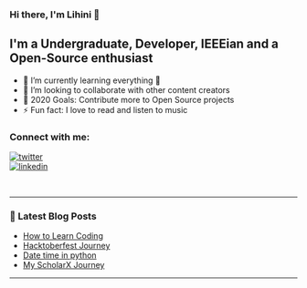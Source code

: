 ### Hi there, I'm Lihini 👋

## I'm a Undergraduate, Developer, IEEEian and a Open-Source enthusiast

- 🌱 I’m currently learning everything 🤣
- 👯 I’m looking to collaborate with other content creators
- 🥅 2020 Goals: Contribute more to Open Source projects
- ⚡ Fun fact: I love to read and listen to music

### Connect with me:

[![twitter](https://img.shields.io/badge/-@NisanalaLihini-313131?style=flat-square&labelColor=313131&logo=twitter&logoColor=white&color=313131)](https://twitter.com/NisansalaLihini)  
[![linkedin](https://img.shields.io/badge/-Lihini_Nisansala-313131?style=flat-square&labelColor=313131&logo=LinkedIn&logoColor=white&color=313131)](https://www.linkedin.com/in/lihininisansala/)

<br />

---

### 📕 Latest Blog Posts

<!-- BLOG-POST-LIST:START -->
- [How to Learn Coding](https://medium.com/@lihininisansala95/how-to-learn-coding-f26bce37b817)
- [Hacktoberfest Journey](https://lihininisansala.medium.com/what-i-learned-from-hacktoberfest-ca9d24665536)
- [Date time in python](https://lihininisansala.medium.com/how-to-work-with-datetime-module-in-python-d9cc480d917d)
- [My ScholarX Journey](https://lihininisansala.medium.com/my-first-site-at-scholarx-program-f15490893343)
<!-- BLOG-POST-LIST:END -->

---
